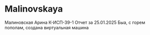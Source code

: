# Malinovskaya
Малиновская Арина К-ИСП-39-1
Отчет за 25.01.2025
Быа, с горем пополам, создана виртуальная машина

